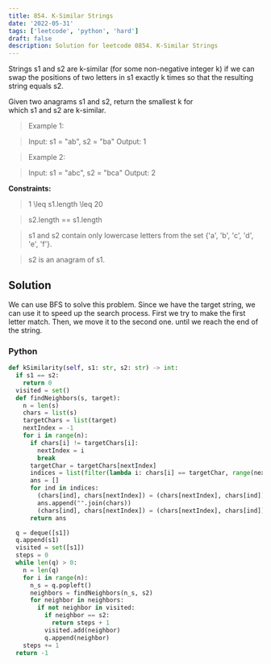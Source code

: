 ```yaml
---
title: 854. K-Similar Strings
date: '2022-05-31'
tags: ['leetcode', 'python', 'hard']
draft: false
description: Solution for leetcode 0854. K-Similar Strings
---
```


 
Strings s1 and s2 are k-similar (for some non-negative integer k) if we can swap the positions of two letters in s1 exactly k times so that the resulting string equals s2.

Given two anagrams s1 and s2, return the smallest k for which s1 and s2 are k-similar.

> Example 1:

> Input: s1 <TeX>=</TeX> "ab", s2 <TeX>=</TeX> "ba"
> Output: 1

> Example 2:

> Input: s1 <TeX>=</TeX> "abc", s2 <TeX>=</TeX> "bca"
> Output: 2

**Constraints:**

> 1 <TeX>\leq</TeX> s1.length <TeX>\leq</TeX> 20

> s2.length <TeX>=</TeX><TeX>=</TeX> s1.length

> s1 and s2 contain only lowercase letters from the set {'a', 'b', 'c', 'd', 'e', 'f'}.

> s2 is an anagram of s1.



## Solution
We can use BFS to solve this problem. Since we have the target string, we can use it to speed up the search process. First we try to make the first letter match. Then, we move it to the second one. until we reach the end of the string. 
### Python
```python
def kSimilarity(self, s1: str, s2: str) -> int:
  if s1 == s2:
    return 0
  visited = set()
  def findNeighbors(s, target):
    n = len(s)
    chars = list(s)
    targetChars = list(target)
    nextIndex = -1
    for i in range(n):
      if chars[i] != targetChars[i]:
        nextIndex = i
        break
      targetChar = targetChars[nextIndex]
      indices = list(filter(lambda i: chars[i] == targetChar, range(nextIndex, n)))
      ans = []
      for ind in indices:
        (chars[ind], chars[nextIndex]) = (chars[nextIndex], chars[ind])
        ans.append("".join(chars))
        (chars[ind], chars[nextIndex]) = (chars[nextIndex], chars[ind])
      return ans

  q = deque([s1])
  q.append(s1)
  visited = set([s1])
  steps = 0
  while len(q) > 0:
    n = len(q)
    for i in range(n):
      n_s = q.popleft()
      neighbors = findNeighbors(n_s, s2)
      for neighbor in neighbors:
        if not neighbor in visited:
          if neighbor == s2:
            return steps + 1
          visited.add(neighbor)
          q.append(neighbor)
    steps += 1
  return -1
```
